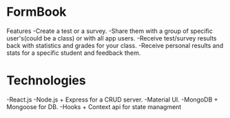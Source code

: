# FormBook
Features 
-Create a test or a survey.
-Share them with a group of specific user's(could be a class) or with all app users.
-Receive test/survey results back with statistics and grades for your class.
-Receive personal results and stats for a specific student and feedback them.
# Technologies
-React.js
-Node.js + Express for a CRUD server.
-Material UI.
-MongoDB + Mongoose for DB.
-Hooks + Context api for state managment
